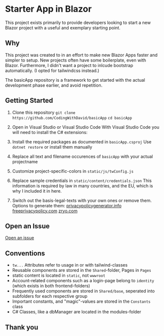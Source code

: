 
# Starter App in Blazor

This project exists primarily to provide developers looking to start a new Blazor project with a useful and exemplary starting point. 

## Why

This project was created to in an effort to make new Blazor Apps faster and simpler to setup. 
New projects often have some boilerplate, even with Blazor. Furthermore, I didn't want a project to inlcude bootstrap automatically. (I opted for tailwindcss instead.)

The basicApp repository is a framework to get started with the actual development phase earlier, and avoid repetition.

## Getting Started

1. Clone this repository
`git clone https://github.com/CodingWithDavid/basicApp`
`cd basicApp`

2. Open in Visual Studio or Visual Studio Code
With Visual Studio Code you will need to install the C# extensions:

3. Install the required packages as documented in `basicApp.csproj`
Use `dotnet restore` or install them manually

4. Replace all text and filename occurences of `basicApp` with your actual projectname

5. Customize project-specific-colors in `static/js/twConfig.js`

6. Replace sample credentials in `static/content/credentials.json` 
This information is required by law in many countries, and the EU, which is why I included it in here.

6. Switch out the basis-legal-texts with your own ones or remove them.
Options to generate them:
[privacypolicygenerator.info](https://www.privacypolicygenerator.info/)
[freeprivacypolicy.com](https://www.freeprivacypolicy.com/free-privacy-policy-generator/)
[zryo.com](https://zyro.com/tools/privacy-policy-generator)


## Open an Issue

[Open an issue](https://github.com/DavideWiest/basicApp/issues)

## Conventions

- `tw...` Attributes refer to usage in or with tailwind-classes
- Reusable components are stored in the `Shared`-folder, Pages in `Pages`
- static content is located in `static`, not `wwwroot`
- Account-related components such as a login-page belong to `identity` (which exists in both frontend-folders)
- Frequently used components are stored in `Shared/base`, seperated into subfolders for each respective group
- Important constants, and "magic"-values are stored in the `Constants` class 
- C# Classes, like a dbManager are located in the modules-folder

## Thank you